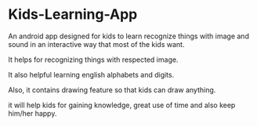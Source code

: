 # Kids-Learning-App

An android app designed for kids to learn recognize things with image and sound in an interactive way that most of the kids want. 

It helps for recognizing things with respected image.

It also helpful learning english alphabets and digits.

Also, it contains drawing feature so that  kids can draw anything.

it will help kids for gaining knowledge, great use of time and also keep him/her happy.
